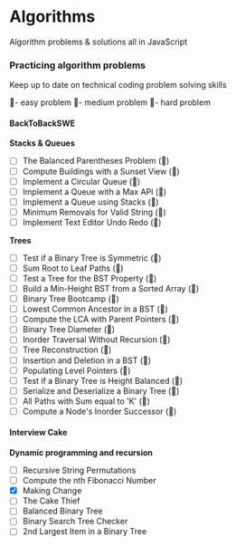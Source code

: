 # Algorithms
Algorithm problems &amp; solutions all in JavaScript

### Practicing algorithm problems 
Keep up to date on technical coding problem solving skills

🍏- easy problem
🍊- medium problem
🍎- hard problem

#### BackToBackSWE
**Stacks & Queues**
- [ ] The Balanced Parentheses Problem (🍏)
- [ ] Compute Buildings with a Sunset View (🍏)
- [ ] Implement a Circular Queue (🍊)
- [ ] Implement a Queue with a Max API (🍊)
- [ ] Implement a Queue using Stacks (🍊)
- [ ] Minimum Removals for Valid String (🍊)
- [ ] Implement Text Editor Undo Redo (🍎)

**Trees**
- [ ] Test if a Binary Tree is Symmetric (🍏)
- [ ] Sum Root to Leaf Paths (🍏)
- [ ] Test a Tree for the BST Property (🍏)
- [ ] Build a Min-Height BST from a Sorted Array (🍏)
- [ ] Binary Tree Bootcamp (🍏)
- [ ] Lowest Common Ancestor in a BST (🍏)
- [ ] Compute the LCA with Parent Pointers (🍏)
- [ ] Binary Tree Diameter (🍊)
- [ ] Inorder Traversal Without Recursion (🍊)
- [ ] Tree Reconstruction (🍊)
- [ ] Insertion and Deletion in a BST (🍊)
- [ ] Populating Level Pointers (🍊)
- [ ] Test if a Binary Tree is Height Balanced (🍊)
- [ ] Serialize and Deserialize a Binary Tree (🍊)
- [ ] All Paths with Sum equal to 'K' (🍊)
- [ ] Compute a Node's Inorder Successor (🍎)

#### Interview Cake

**Dynamic programming and recursion** 
- [ ] Recursive String Permutations 
- [ ] Compute the nth Fibonacci Number
- [x] Making Change
- [ ] The Cake Thief
- [ ] Balanced Binary Tree
- [ ] Binary Search Tree Checker
- [ ] 2nd Largest Item in a Binary Tree
